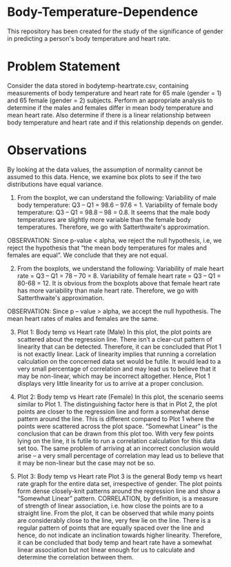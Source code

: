 # Body-Temperature-Dependence
This repository has been created for the study of the significance of gender in predicting a person's body temperature and heart rate.

# Problem Statement
Consider the data stored in bodytemp-heartrate.csv, containing measurements of body temperature and heart rate for 65 male (gender = 1) and 65 female (gender = 2) subjects. Perform an appropriate analysis to determine if the males and females differ in mean body temperature and mean heart rate. Also determine if there is a linear relationship between body temperature and heart rate and if this relationship depends on gender.

# Observations
By looking at the data values, the assumption of normality cannot be assumed to this data. Hence, we examine box plots to see if the two distributions have equal variance.

1. From the boxplot, we can understand the following: Variability of male body temperature: Q3 – Q1 = 98.6 – 97.6 = 1. Variability of female body temperature: Q3 – Q1 = 98.8 – 98 = 0.8. It seems that the male body temperatures are slightly more variable than the female body temperatures. Therefore, we go with Satterthwaite's approximation.
  
OBSERVATION: 
Since p-value < alpha, we reject the null hypothesis, i.e, we reject the hypothesis that “the mean body temperatures for males and females are equal”. We conclude that they are not equal.

2. From the boxplots, we understand the following: Variability of male heart rate = Q3 – Q1 = 78 – 70 = 8. Variability of female heart rate = Q3 – Q1 = 80-68 = 12. It is obvious from the boxplots above that female heart rate has more variability than male heart rate. Therefore, we go with Satterthwaite's approximation.
  
OBSERVATION:
Since p – value > alpha, we accept the null hypothesis. The mean heart rates of males and females are the same.

3. Plot 1: Body temp vs Heart rate (Male)
In this plot, the plot points are scattered about the regression line. There isn’t a clear-cut pattern of linearity that can be detected. Therefore, it can be concluded that Plot 1 is not exactly linear. Lack of linearity implies that running a correlation calculation on the concerned data set would be futile. It would lead to a very small percentage of correlation and may lead us to believe that it may be non-linear, which may be incorrect altogether. Hence, Plot 1 displays very little linearity for us to arrive at a proper conclusion.

4. Plot 2: Body temp vs Heart rate (Female)
In this plot, the scenario seems similar to Plot 1. The distinguishing factor here is that in Plot 2, the plot points are closer to the regression line and form a somewhat dense pattern around the line. This is different compared to Plot 1 where the points were scattered across the plot space. “Somewhat Linear” is the conclusion that can be drawn from this plot too. With very few points lying on the line, it is futile to run a correlation calculation for this data set too. The same problem of arriving at an incorrect conclusion would arise – a very small percentage of correlation may lead us to believe that it may be non-linear but the case may not be so.

5. Plot 3: Body temp vs Heart rate
Plot 3 is the general Body temp vs heart rate graph for the entire data set, irrespective of gender. The plot points form dense closely-knit patterns around the regression line and show a “Somewhat Linear” pattern. CORRELATION, by definition, is a measure of strength of linear association, i.e. how close the points are to a straight line. From the plot, it can be observed that while many points are considerably close to the line, very few lie on the line. There is a regular pattern of points that are equally spaced over the line and hence, do not indicate an inclination towards higher linearity. Therefore, it can be concluded that body temp and heart rate have a somewhat linear association but not linear enough for us to calculate and determine the correlation between them.
